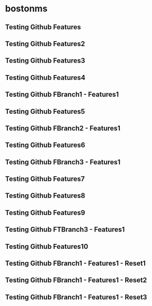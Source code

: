 # bostonms
## Testing Github Features
## Testing Github Features2
## Testing Github Features3
## Testing Github Features4
## Testing Github FBranch1 - Features1
## Testing Github Features5
## Testing Github FBranch2 - Features1
## Testing Github Features6
## Testing Github FBranch3 - Features1
## Testing Github Features7
## Testing Github Features8
## Testing Github Features9
## Testing Github FTBranch3 - Features1
## Testing Github Features10
## Testing Github FBranch1 - Features1 - Reset1
## Testing Github FBranch1 - Features1 - Reset2
## Testing Github FBranch1 - Features1 - Reset3


